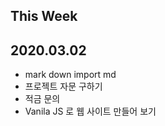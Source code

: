 This Week
--
## 2020.03.02
* mark down import md
* 프로젝트 자문 구하기 
* 적금 문의
* Vanila JS 로 웹 사이트 만들어 보기  